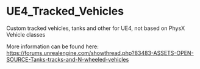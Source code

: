 # UE4_Tracked_Vehicles
Custom tracked vehicles, tanks and other for UE4, not based on PhysX Vehicle classes

More information can be found here:
https://forums.unrealengine.com/showthread.php?83483-ASSETS-OPEN-SOURCE-Tanks-tracks-and-N-wheeled-vehicles
